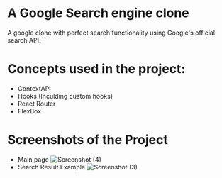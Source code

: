 # A Google Search engine clone 
A google clone with perfect search functionality using Google's official search API. 

# Concepts used in the project: 
* ContextAPI 
* Hooks (Inculding custom hooks)
* React Router 
* FlexBox

# Screenshots of the Project
  * Main page
![Screenshot (4)](https://user-images.githubusercontent.com/59960295/90984100-966d0580-e590-11ea-8ffa-2862e286cc36.png)
  * Search Result Example
![Screenshot (3)](https://user-images.githubusercontent.com/59960295/90984094-90772480-e590-11ea-9ede-765160626195.png)
